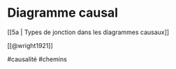 # Diagramme causal

[[5a | Types de jonction dans les diagrammes causaux]] 

[[@wright1921]]

#causalité #chemins